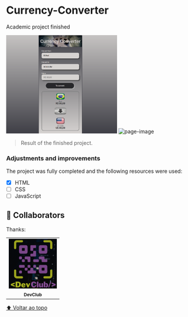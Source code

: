 # Currency-Converter
 Academic project finished

<img src="./Assets/Print finished project.png" alt="page-image" width="300px">
<img src="./Assets/Print finished project2.png" alt="page-image" width="300px">

> Result of the finished project.

### Adjustments and improvements

The project was fully completed and the following resources were used:

- [x] HTML
- [ ] CSS
- [ ] JavaScript
## 🤝 Collaborators

Thanks:

<table>
  <tr>
    <!-- <td align="center">
      <a href="https://github.com/ed-radanovis">
        <img src="./Assets/my image.jpg" width="100px;" alt="Foto de Edmar Radanovis"/><br>
        <sub>
          <b>Edmar Radanovis</b>
        </sub>
      </a>
    </td> -->
    <td align="center">
        <img src="./Assets/DevClub.png" width="130px;" alt="Logo DevClub"/><br>
        <sub>
          <b>DevClub</b>
        </sub>
      <!-- </td><td align="center">
        <img src="./Foto Rodolfo Mori.png" width="130px;" alt="Foto Rodolfo Mori"/><br>
        <sub>
          <b>Rodolfo Mori</b>
        </sub>
      </td> -->
  </tr>
</table>


[⬆ Voltar ao topo](First-HTML-form)<br>

